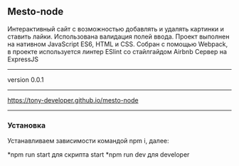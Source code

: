 ## Mesto-node 

Интерактивный сайт с возможностью добавлять и удалять картинки и ставить лайки. Использована валидация полей ввода.
Проект выполнен на нативном JavaScript ES6, НТМL и CSS.
Cобран с помощью Webpack, в проекте используется линтер ESlint со стайлгайдом Airbnb
Cервер на ExpressJS
***
version 0.0.1
***
https://tony-developer.github.io/mesto-node
***
### Установка
Устанавливаем зависимости командой npm i, далее:

*npm run start для скрипта start
*npm run dev для developer

